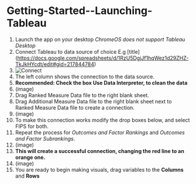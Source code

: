 # Getting-Started--Launching-Tableau
1. Launch the app on your desktop *ChromeOS does not support Tableau Desktop*
2. Connect Tableau to data source of choice E.g [title] (https://docs.google.com/spreadsheets/d/1RzU5DgjJf1hqWez1d29ZHZ-TkJkHYcdt/edit#gid=217844784)
3. ![Connect](https://www.tutorialspoint.com/tableau/images/data_source_1.JPG)
4. The left column shows the connection to the data source.
5.  **Recommended: Check the box Use Data Interpreter, to clean the data**
6. (image)
7. Drag Ranked Measure Data file to the right blank sheet. 
8. Drag Additional Measure Data file to the right blank sheet next to Ranked Measure Data file to create a connection.
9. (image)
10. To make this connection works modify the drop boxes below, and select FIPS for both.
11. Repeat the process for *Outcomes and Factor Rankings* and *Outcomes and Factor Subrankings*.
12. (image)
13. **This will create a successful connection, changing the red line to an orange one.**
14. (image)
15. You are ready to begin making visuals, drag variables to the **Columns** and **Rows**
